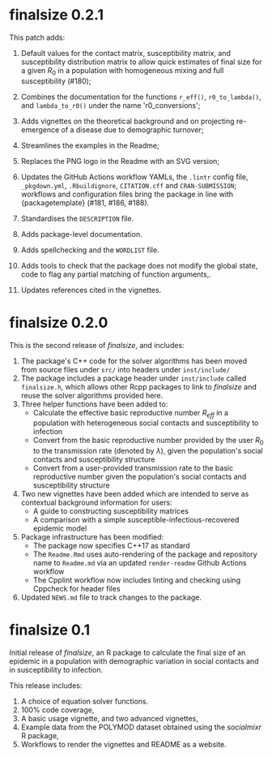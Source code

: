 # finalsize 0.2.1

This patch adds:

1. Default values for the contact matrix, susceptibility matrix, and susceptibility distribution matrix to allow quick estimates of final size for a given $R_0$ in a population with homogeneous mixing and full susceptibility (#180);

2. Combines the documentation for the functions `r_eff()`, `r0_to_lambda()`, and `lambda_to_r0()` under the name 'r0_conversions';

3. Adds vignettes on the theoretical background and on projecting re-emergence of a disease due to demographic turnover;

4. Streamlines the examples in the Readme;

5. Replaces the PNG logo in the Readme with an SVG version;

6. Updates the GitHub Actions workflow YAMLs, the `.lintr` config file, `_pkgdown.yml`, `.Rbuildignore`, `CITATION.cff` and `CRAN-SUBMISSION`; workflows and configuration files bring the package in line with {packagetemplate} (#181, #186, #188).

7. Standardises the `DESCRIPTION` file.

8. Adds package-level documentation.

9. Adds spellchecking and the `WORDLIST` file.

10. Adds tools to check that the package does not modify the global state, code to flag any partial matching of function arguments,.

11. Updates references cited in the vignettes.

# finalsize 0.2.0

This is the second release of _finalsize_, and includes:

1. The package's C++ code for the solver algorithms has been moved from source files under `src/` into headers under `inst/include/`
2. The package includes a package header under `inst/include` called `finalsize.h`, which allows other Rcpp packages to link to _finalsize_ and reuse the solver algorithms provided here.
3. Three helper functions have been added to:
    - Calculate the effective basic reproductive number $R_{eff}$ in a population with heterogeneous social contacts and susceptibility to infection
    - Convert from the basic reproductive number provided by the user $R_0$ to the transmission rate (denoted by $\lambda$), given the population's social contacts and susceptibility structure
    - Convert from a user-provided transmission rate to the basic reproductive number given the population's social contacts and susceptibility structure
4. Two new vignettes have been added which are intended to serve as contextual background information for users:
    - A guide to constructing susceptibility matrices
    - A comparison with a simple susceptible-infectious-recovered epidemic model
5. Package infrastructure has been modified:
    - The package now specifies C++17 as standard
    - The `Readme.Rmd` uses auto-rendering of the package and repository name to `Readme.md` via an updated `render-readme` Github Actions workflow
    - The Cpplint workflow now includes linting and checking using Cppcheck for header files
6. Updated `NEWS.md` file to track changes to the package.

# finalsize 0.1

Initial release of _finalsize_, an R package to calculate the final size of an epidemic in a population with demographic variation in social contacts and in susceptibility to infection.

This release includes:

1. A choice of equation solver functions.
2. 100% code coverage,
3. A basic usage vignette, and two advanced vignettes,
4. Example data from the POLYMOD dataset obtained using the _socialmixr_ R package,
5. Workflows to render the vignettes and README as a website.
